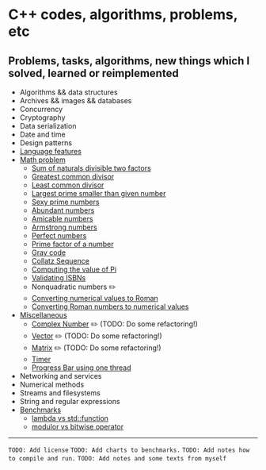 # C++ codes, algorithms, problems, etc

## Problems, tasks, algorithms, new things which I solved, learned or reimplemented

- Algorithms && data structures
- Archives && images && databases
- Concurrency
- Cryptography
- Data serialization
- Date and time
- Design patterns
- [Language features](language-features/)
- [Math problem](math-problem/)
  - [Sum of naturals divisible two factors](math-problem/SumOfNaturalsDivisibleByTwoFactors.cpp)
  - [Greatest common divisor](math-problem/GCD.cpp)
  - [Least common divisor](math-problem/LCMNumbers.cpp)
  - [Largest prime smaller than given number](math-problem/LargestPrimeSmallerThanGivenNumber.cpp)
  - [Sexy prime numbers](math-problem/SexyPrimeNumbers.cpp)
  - [Abundant numbers](math-problem/AbudantNumbers.cpp)
  - [Amicable numbers](math-problem/AmicableNumbers.cpp)
  - [Armstrong numbers](math-problem/ArmstrongNumbers.cpp)
  - [Perfect numbers](math-problem/PerfectNumber/PerfectNumbers.cpp)
  - [Prime factor of a number](math-problem/PrimeFactorsNumber.cpp)
  - [Gray code](math-problem/GrayCode.cpp)
  - [Collatz Sequence](math-problem/CollatzNumber.cpp)
  - [Computing the value of Pi](math-problem/ComputeValueOfPi.cpp)
  - [Validating ISBNs](math-problem/ValidateISBN.cpp)
  - Nonquadratic numbers :pencil2:
  - [Converting numerical values to Roman](math-problem/NumberToRoman.cpp)
  - [Converting Roman numbers to numerical values](math-problem/RomanToNumber.cpp)
- [Miscellaneous](miscellaneous/)
  - [Complex Number](miscellaneous/ComplexNumber.cpp) :pencil2: (TODO: Do some refactoring!)
  - [Vector](miscellaneous/vector/Vector.hpp) :pencil2: (TODO: Do some refactoring!)
  - [Matrix](miscellaneous/matrix/Matrix.hpp) :pencil2: (TODO: Do some refactoring!)
  - [Timer](miscellaneous/Timer.cpp)
  - [Progress Bar using one thread](miscellaneous/progress-bar/ProgressBar.cpp)
- Networking and services
- Numerical methods
- Streams and filesystems
- String and regular expressions
- [Benchmarks](benchmarks/)
  - [lambda vs std::function](benchmarks/LambdaVsStdFunction.cpp)
  - [modulor vs bitwise operator](benchmarks/ModuloVsBitwiseOperator.cpp)

---

`TODO: Add license`
`TODO: Add charts to benchmarks.`
`TODO: Add notes how to compile and run.`
`TODO: Add notes and some texts from myself`
